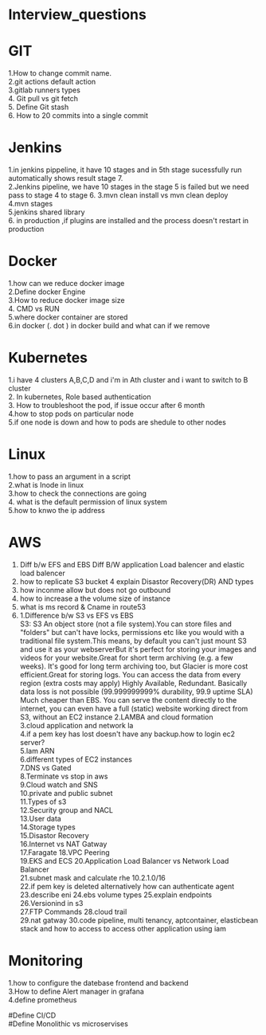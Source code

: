 # Interview_questions
# GIT
1.How to change commit name.  
2.git actions default action  
3.gitlab runners types  
4. Git pull vs git fetch   
5. Define Git stash  
6. How to 20 commits into a single commit   



# Jenkins
1.in jenkins pippeline, it have 10 stages and in 5th stage sucessfully run automatically shows result stage 7.  
2.Jenkins pipeline, we have 10 stages in the stage 5 is failed but we need pass to stage 4 to stage 6.
3.mvn clean install vs mvn clean deploy  
4.mvn stages  
5.jenkins shared library  
6. in production ,if plugins are installed and the process doesn't restart in production   





# Docker
1.how can we reduce docker image  
2.Define docker Engine   
3.How to reduce docker image size  
4. CMD vs RUN  
5.where docker container are stored  
6.in docker (. dot ) in docker build and what can if we remove  






# Kubernetes
1.i have  4 clusters A,B,C,D  and i'm in Ath cluster and i want to switch to B cluster  
2. In kubernetes, Role based authentication  
3. How to troubleshoot the pod, if issue occur after 6 month  
4.how to stop pods on particular node  
5.if one node is down and how to pods are shedule to other nodes  





# Linux
1.how to pass an argument in a script  
 2.what is Inode in linux  
 3.how to check the connections are going  
 4. what is the default permission of linux system   
 5.how to knwo the ip address  


# AWS
1. Diff b/w EFS and  EBS
 Diff B/W application Load balencer and elastic load balencer
 3. how to replicate S3 bucket
4  explain Disastor Recovery(DR) AND types    
5. how inconme allow but does not go outbound
6. how to increase a the volume size of instance
7. what is ms record & Cname in route53 
8. 1.Difference b/w S3 vs EFS vs EBS  
S3:
S3 An object store (not a file system).You can store files and "folders" but can't have locks, permissions etc like you would with a traditional file system.This means, by default you can't just mount S3 and use it as your webserverBut it's perfect for storing your images and videos for your website.Great for short term archiving (e.g. a few weeks). It's good for long term archiving too, but Glacier is more cost efficient.Great for storing logs. You can access the data from every region (extra costs may apply)
Highly Available, Redundant. Basically data loss is not possible (99.999999999% durability, 99.9 uptime SLA) Much cheaper than EBS. You can serve the content directly to the internet, you can even have a full (static) website working direct from S3, without an EC2 instance 
2.LAMBA and cloud formation  
3.cloud application and network la  
4.if a pem key has lost doesn't have any backup.how to login ec2 server?  
5.Iam ARN  
6.different types of EC2 instances  
7.DNS vs Gated  
8.Terminate vs stop in aws    
9.Cloud watch and SNS  
10.private and public subnet  
11.Types of s3  
12.Security group and NACL  
13.User data   
14.Storage types  
15.Disastor Recovery  
16.Internet vs NAT Gatway  
17.Faragate 
18.VPC Peering  
19.EKS and ECS 
20.Application Load Balancer vs Network Load Balancer  
21.subnet mask and calculate rhe 10.2.1.0/16  
22.if pem key is deleted alternatively how can authenticate agent 
23.describe eni 
24.ebs volume types 
25.explain endpoints  
26.Versionind in s3   
27.FTP Commands 
28.cloud trail  
29.nat gatway 
30.code pipeline, multi tenancy, aptcontainer, elasticbean stack and how to access to access other application using iam







# Monitoring

1.how to configure the datebase frontend and backend  
3.How to define Alert manager in grafana  
4.define prometheus 

#Define CI/CD  
#Define Monolithic vs microservises

  

